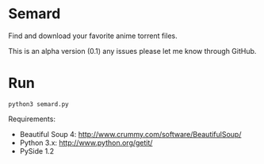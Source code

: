 Semard
==============

Find and download your favorite anime torrent files.

This is an alpha version (0.1) any issues please let me know through GitHub.

	

Run
==============
	python3 semard.py

Requirements:
- Beautiful Soup 4: http://www.crummy.com/software/BeautifulSoup/
- Python 3.x: http://www.python.org/getit/
- PySide 1.2
